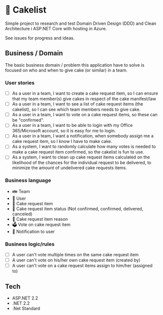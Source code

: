 ﻿# 🍰 Cakelist
Simple project to research and test Domain Driven Design (DDD) and Clean Architecture i ASP.NET Core with hosting in Azure.

See issues for progress and ideas.

## Business / Domain

The basic business domain / problem this application have to solve is focused on who and when to give cake (or similar) in a team.

### User stories

- [ ] As a user in a team, I want to create a cake request item, so I can ensure that my team member(s) give cakes in respect of the cake manifest/law
- [ ] As a user in a team, I want to see a list of cake request items (the cakelist), so I can see which team members needs to give cake.
- [ ] As a user in a team, I want to vote on a cake request items, so these can be "confirmed".
- [ ] As a user in a team, I want to be able to login with my Office 365/Microsoft account, so it is easy for me to login.
- [ ] As a user in a team, I want a notification, when somebody assign me a cake request item, so I know I have to make cake.
- [ ] As a system, I want to randomly calculate how many votes is needed to make a cake request item confirmed, so the cakelist is fun to use.
- [ ] As a system, I want to clean up cake request items calculated on the likelihood of the chances for the individual request to be delivered, to minimize the amount of undelivered cake requests items.

### Business language
- 👪 Team
- 👱 User
- 🍰 Cake request item
- 🚦 Cake request item status (Not confirmed, confirmed, delivered, canceled)
- 📝 Cake request item reason
- 🗳️ Vote on cake request item
- 🔔 Notification to user

### Business logic/rules

- [ ] A user can't vote multiple times on the same cake request item
- [ ] A user can't vote on his/her own cake request item (created by)
- [ ] A user can't vote on a cake request items assign to him/her (assigned to) 

## Tech
- ASP.NET 2.2
- .NET 2.2
- .Net Standard